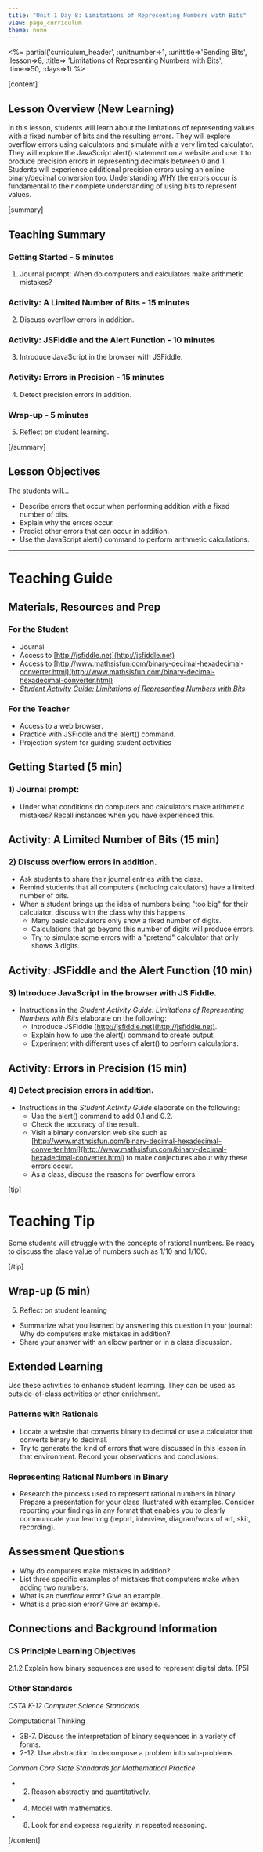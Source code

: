 ```yaml
---
title: "Unit 1 Day 8: Limitations of Representing Numbers with Bits"
view: page_curriculum
theme: none
---
```


<%= partial('curriculum_header', :unitnumber=>1, :unittitle=>'Sending Bits', :lesson=>8, :title=> 'Limitations of Representing Numbers with Bits', :time=>50, :days=>1) %>

[content]

## Lesson Overview (New Learning)
In this lesson, students will learn about the limitations of representing values with a fixed number of bits and the resulting errors. They will explore overflow errors using calculators and simulate with a very limited calculator. They will explore the JavaScript alert() statement on a website and use it to produce precision errors in representing decimals between 0 and 1. Students will experience additional precision errors using an online binary/decimal conversion too. Understanding WHY the errors occur is fundamental to their complete understanding of using bits to represent values.

[summary]

## Teaching Summary

### **Getting Started** - 5 minutes

1) Journal prompt: When do computers and calculators make arithmetic mistakes?  

### **Activity: A Limited Number of Bits**  - 15 minutes
2) Discuss overflow errors in addition.

### **Activity: JSFiddle and the Alert Function** - 10  minutes  
3) Introduce JavaScript in the browser with JSFiddle.

### **Activity: Errors in Precision** - 15  minutes  
4) Detect precision errors in addition. 

### **Wrap-up** - 5  minutes 
5)  Reflect on student learning.


[/summary]

## Lesson Objectives 
The students will... 

- Describe errors that occur when performing addition with a fixed number of bits.
- Explain why the errors occur.
- Predict other errors that can occur in addition.
- Use the JavaScript alert() command to perform arithmetic calculations.

***************************************

# Teaching Guide
## Materials, Resources and Prep
### For the Student

- Journal
- Access to [http://jsfiddle.net](http://jsfiddle.net) 
- Access to [http://www.mathsisfun.com/binary-decimal-hexadecimal-converter.html](http://www.mathsisfun.com/binary-decimal-hexadecimal-converter.html)
- [*Student Activity Guide: Limitations of Representing Numbers with Bits*](resources/U1_L8_Student_Practice_Exercises.pdf)

### For the Teacher
- Access to a web browser. 
- Practice with JSFiddle and the alert() command.
- Projection system for guiding student activities

## **Getting Started** (5 min)

### 1) Journal prompt: 
- Under what conditions do computers and calculators make arithmetic mistakes? Recall instances when you have experienced this.

## **Activity: A Limited Number of Bits** (15 min)   

### 2) Discuss overflow errors in addition.

- Ask students to share their journal entries with the class.  
- Remind students that all computers (including calculators) have a limited number of bits.
- When a student brings up the idea of numbers being "too big" for their calculator, discuss with the class why this happens
   -  Many basic calculators only show a fixed number of digits.
   -  Calculations that go beyond this number of digits will produce errors.
   -  Try to simulate some errors with a "pretend" calculator that only shows 3 digits.
   
## **Activity: JSFiddle and the Alert Function** (10 min)

### 3) Introduce JavaScript in the browser with JS Fiddle.  

-  Instructions in the *Student Activity Guide: Limitations of Representing Numbers with Bits* elaborate on the following:
   -  Introduce JSFiddle [http://jsfiddle.net](http://jsfiddle.net).
   -  Explain how to use the alert() command to create output.
   -  Experiment with different uses of alert() to perform calculations. 

## **Activity: Errors in Precision** (15 min)  

### 4) Detect precision errors in addition.
-  Instructions in the *Student Activity Guide* elaborate on the following:
   -  Use the alert() command to add 0.1 and 0.2.
   -  Check the accuracy of the result. 
   -  Visit a binary conversion web site such as [http://www.mathsisfun.com/binary-decimal-hexadecimal-converter.html](http://www.mathsisfun.com/binary-decimal-hexadecimal-converter.html) to make conjectures about why these errors occur. 
   -  As a class, discuss the reasons for overflow errors. 
      

[tip]

# Teaching Tip
Some students will struggle with the concepts of rational numbers. Be ready to discuss the place value of numbers such as 1/10 and 1/100.

[/tip]



## **Wrap-up** (5 min) 
5) Reflect on student learning  

- Summarize what you learned by answering this question in your journal: Why do computers make mistakes in addition?
- Share your answer with an elbow partner or in a class discussion.


## Extended Learning 
Use these activities to enhance student learning. They can be used as outside-of-class activities or other enrichment.

### Patterns with Rationals

- Locate a website that converts binary to decimal or use a calculator that converts binary to decimal. 
- Try to generate the kind of errors that were discussed in this lesson in that environment. Record your observations and conclusions.

### Representing Rational Numbers in Binary
-  Research the process used to represent rational numbers in binary. Prepare a presentation for your class illustrated with examples. Consider reporting your findings in any format that enables you to clearly communicate your learning (report, interview, diagram/work of art, skit, recording).

## Assessment Questions
- Why do computers make mistakes in addition?  
- List three specific examples of mistakes that computers make when adding two numbers. 
- What is an overflow error?  Give an example.
- What is a precision error?  Give an example. 

	
## Connections and Background Information
### CS Principle Learning Objectives

2.1.2 Explain how binary sequences are used to represent digital data. [P5]  

### Other Standards

*CSTA K-12 Computer Science Standards*

Computational Thinking

- 3B-7. Discuss the interpretation of binary sequences in a variety of forms.
- 2-12. Use abstraction to decompose a problem into sub-problems.

*Common Core State Standards for Mathematical Practice*  

- 2. Reason abstractly and quantitatively.
- 4. Model with mathematics.
- 8. Look for and express regularity in repeated reasoning.

[/content]